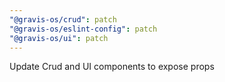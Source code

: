 ```yaml
---
"@gravis-os/crud": patch
"@gravis-os/eslint-config": patch
"@gravis-os/ui": patch
---
```


Update Crud and UI components to expose props
